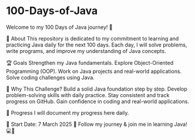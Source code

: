 # 100-Days-of-Java

Welcome to my 100 Days of Java journey! 🚀


📌 About
This repository is dedicated to my commitment to learning and practicing Java daily for the next 100 days. 
Each day, I will solve problems, write programs, and improve my understanding of Java concepts.


🏆 Goals
Strengthen my Java fundamentals.
Explore Object-Oriented Programming (OOP).
Work on Java projects and real-world applications.
Solve coding challenges using Java.



🚀 Why This Challenge?
Build a solid Java foundation step by step.
Develop problem-solving skills with daily practice.
Stay consistent and track progress on GitHub.
Gain confidence in coding and real-world applications.



📅 Progress
I will document my progress here daily.



📅 Start Date: 7 March 2025
🔗 Follow my journey & join me in learning Java! 💻🚀

